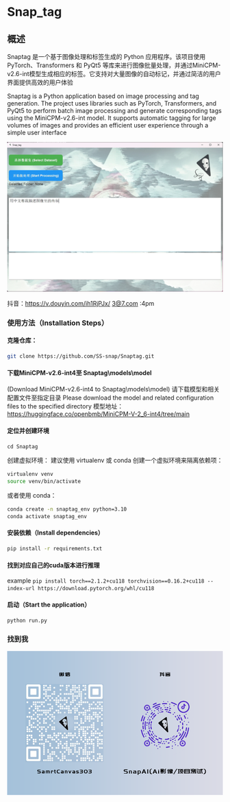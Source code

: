 # Snap_tag
## 概述
Snaptag 是一个基于图像处理和标签生成的 Python 应用程序。该项目使用 PyTorch、Transformers 和 PyQt5 等库来进行图像批量处理，并通过MiniCPM-v2.6-int模型生成相应的标签。它支持对大量图像的自动标记，并通过简洁的用户界面提供高效的用户体验

Snaptag is a Python application based on image processing and tag generation. The project uses libraries such as PyTorch, Transformers, and PyQt5 to perform batch image processing and generate corresponding tags using the MiniCPM-v2.6-int model. It supports automatic tagging for large volumes of images and provides an efficient user experience through a simple user interface

![示例图片](./assets/updata.png)

抖音：https://v.douyin.com/ih1RjPJx/ 3@7.com :4pm

### 使用方法（Installation Steps）

#### 克隆仓库：

   ```bash
   git clone https://github.com/SS-snap/Snaptag.git
   ```

#### 下载MiniCPM-v2.6-int4至 Snaptag\models\model
(Download MiniCPM-v2.6-int4 to Snaptag\models\model)
请下载模型和相关配置文件至指定目录
Please download the model and related configuration files to the specified directory
模型地址：https://huggingface.co/openbmb/MiniCPM-V-2_6-int4/tree/main

#### 定位并创建环境
   `cd Snaptag`

创建虚拟环境： 建议使用 virtualenv 或 conda 创建一个虚拟环境来隔离依赖项：

  ```bash
  virtualenv venv
  source venv/bin/activate
  ```
或者使用 conda：
  ```bash
conda create -n snaptag_env python=3.10
conda activate snaptag_env
  ```
#### 安装依赖（Install dependencies）
  ```bash
pip install -r requirements.txt
  ```
#### 找到对应自己的cuda版本进行推理
example
`pip install torch==2.1.2+cu118 torchvision==0.16.2+cu118 --index-url https://download.pytorch.org/whl/cu118`
#### 启动（Start the application）

`python run.py`

### 找到我

![找到我](./assets/22.png)
